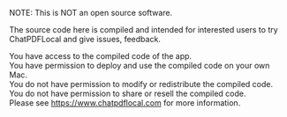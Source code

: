 NOTE: This is NOT an open source software.

The source code here is compiled and intended for interested users to try ChatPDFLocal and give issues, feedback.

You have access to the compiled code of the app.  
You have permission to deploy and use the compiled code on your own Mac.  
You do not have permission to modify or redistribute the compiled code.  
You do not have permission to share or resell the compiled code.  
Please see https://www.chatpdflocal.com for more information.
